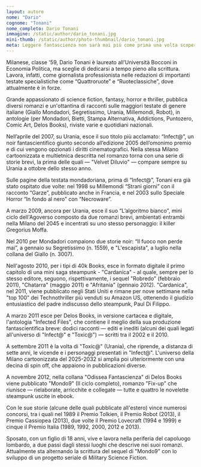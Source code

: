 ```yaml
---
layout: autore
nome: "Dario"
cognome: "Tonani"
nome_completo: Dario Tonani
immagine: /static/author/dario_tonani.jpg
mini-thumb: /static/author/photo-thumbnail/dario_tonani.jpg
meta: Leggere fantascienza non sarà mai più come prima una volta scoperto questo autore.
---
```


Milanese, classe '59, Dario Tonani è laureato all’Università Bocconi in Economia Politica, ma sceglie di dedicarsi a tempo pieno alla scrittura. Lavora, infatti, come giornalista professionista nelle redazioni di importanti testate specialistiche come “Quattroruote” e “Ruoteclassiche”, dove attualmente è in forze.
 
Grande appassionato di science fiction, fantasy, horror e thriller, pubblica diversi romanzi e un'ottantina di racconti sulle maggiori testate di genere italiane (Giallo Mondadori, Segretissimo, Urania, Millemondi, Robot), in antologie (per Mondadori, Bietti, Stampa Alternativa, Addictions, Puntozero, Comic Art, Delos Books), riviste varie e quotidiani nazionali.
 
Nell’aprile del 2007, su Urania, esce il suo titolo più acclamato: “Infect@”, un noir fantascientifico giunto secondo all’edizione 2005 dell’omonimo premio e di cui vengono opzionati i diritti cinematografici. Nella stessa Milano cartoonizzata e multietnica descritta nel romanzo torna con una serie di storie brevi, la prima delle quali — "Velvet Diluvio" — compare sempre su Urania a ottobre dello stesso anno.
 
Sulle pagine della testata mondadoriana, prima di “Infect@”, Tonani era già stato ospitato due volte: nel 1998 su Millemondi “Strani giorni” con il racconto “Garze”, pubblicato anche in Francia, e nel 2003 sullo Speciale Horror “In fondo al nero” con “Necroware”.
 
A marzo 2009, ancora per Urania, esce il suo “L’algoritmo bianco", mini ciclo dell'Agoverso composto da due romanzi brevi, ambientati entrambi nella Milano del 2045 e incentrati su uno stesso personaggio: il killer Gregorius Moffa.
 
Nel 2010 per Mondadori compaiono due storie noir: “Il fuoco non perde mai”, a gennaio su Segretissimo (n. 1559), e "L'escapista", a luglio nella collana del Giallo (n. 3007). 
 
Nell'agosto 2010, per i tipi di 40k Books, esce in formato digitale il primo capitolo di una mini saga steampunk - "Cardanica" - al quale, sempre per lo stesso editore, seguono, rispettivamente, i sequel "Robredo" (febbraio 2011), "Chatarra" (maggio 2011) e "Afritania" (gennaio 2012). "Cardanica", nel 2011, viene pubblicato negli Stati Uniti e rimane per nove settimane nella "top 100" dei Technothriller più venduti su Amazon US, ottenendo il giudizio entusiastico del padre indiscusso dello steampunk, Paul Di Filippo.
 
A marzo 2011 esce per Delos Books, in versione cartacea e digitale, l'antologia "Infected Files", che contiene il meglio della sua produzione fantascientifica breve: dodici racconti — editi e inediti (alcuni dei quali legati all'universo di "Infect@" e "Toxic@") — scritti tra il 2002 e il 2010.
 
A settembre 2011 è la volta di "Toxic@" (Urania), che riprende, a distanza di sette anni, le vicende e i personaggi presentati in "Infect@". L'universo della Milano cartoonizzata del 2025-2032 si amplia poi ulteriormente con una decina di spin off, che appaiono in pubblicazioni diverse.
 
A novembre 2012, nella collana "Odissea Fantascienza" di Delos Books viene pubblicato "Mondo9" (Il ciclo completo), romanzo "Fix-up" che riunisce — rielaborate, arricchite e collegate — tutte e quattro le novelette steampunk uscite in ebook.
 
Con le sue storie (alcune delle quali pubblicate all'estero) vince numerosi concorsi, tra i quali nel 1989 il Premio Tolkien, il Premio Robot (2013), il Premio Cassiopea (2013), due volte il Premio Lovecraft (1994 e 1999) e cinque il Premio Italia (1989, 1992, 2000, 2012 e 2013).
 
Sposato, con un figlio di 18 anni, vive e lavora nella periferia del capoluogo lombardo, a due passi dagli stessi luoghi che descrive nei suoi romanzi. Attualmente sta alternando la scrittura del sequel di "Mondo9" con lo sviluppo di un progetto seriale di Military Science Fiction.